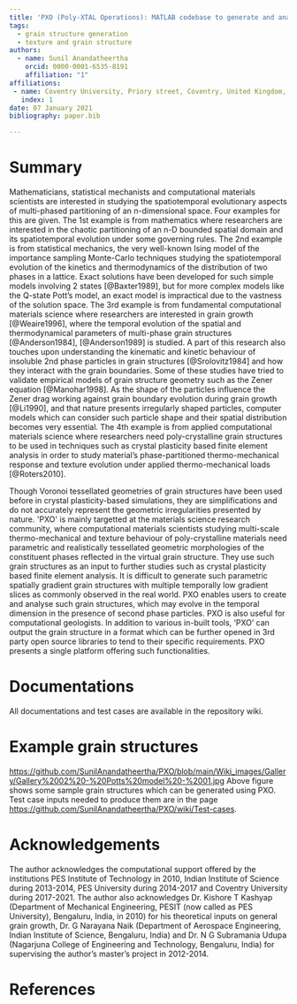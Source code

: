 ```yaml
---
title: 'PXO (Poly-XTAL Operations): MATLAB codebase to generate and analyse complex 2D grain structures '
tags:
  - grain structure generation
  - texture and grain structure
authors:
  - name: Sunil Anandatheertha
    orcid: 0000-0001-6535-8191
    affiliation: "1"
affiliations:
 - name: Coventry University, Priory street, Coventry, United Kingdom, CV1 5FB
   index: 1
date: 07 January 2021
bibliography: paper.bib

---
```


# Summary
Mathematicians, statistical mechanists and computational materials scientists are interested in studying the spatiotemporal evolutionary aspects of multi-phased partitioning of an n-dimensional space. Four examples for this are given. The 1st example is from mathematics where researchers are interested in the chaotic partitioning of an n-D bounded spatial domain and its spatiotemporal evolution under some governing rules. The 2nd example is from statistical mechanics, the very well-known Ising model of the importance sampling Monte-Carlo techniques studying the spatiotemporal evolution of the kinetics and thermodynamics of the distribution of two phases in a lattice. Exact solutions have been developed for such simple models involving 2 states [@Baxter1989], but for more complex models like the Q-state Pott’s model, an exact model is impractical due to the vastness of the solution space. The 3rd example is from fundamental computational materials science where researchers are interested in grain growth [@Weaire1996], where the temporal evolution of the spatial and thermodynamical parameters of multi-phase grain structures [@Anderson1984], [@Anderson1989] is studied. A part of this research also touches upon understanding the kinematic and kinetic behaviour of insoluble 2nd phase particles in grain structures [@Srolovitz1984] and how they interact with the grain boundaries. Some of these studies have tried to validate empirical models of grain structure geometry such as the Zener equation [@Manohar1998]. As the shape of the particles influence the Zener drag working against grain boundary evolution during grain growth [@Li1990], and that nature presents irregularly shaped particles, computer models which can consider such particle shape and their spatial distribution becomes very essential. The 4th example is from applied computational materials science where researchers need poly-crystalline grain structures to be used in techniques such as crystal plasticity based finite element analysis in order to study material’s phase-partitioned thermo-mechanical response and texture evolution under applied thermo-mechanical loads [@Roters2010]. 

Though Voronoi tessellated geometries of grain structures have been used before in crystal plasticity-based simulations, they are simplifications and do not accurately represent the geometric irregularities presented by nature. 'PXO' is mainly targetted at the materials science research community, where computational materials scientists studying multi-scale thermo-mechanical and texture behaviour of poly-crystalline materials need parametric and realistically tessellated geometric morphologies of the constituent phases reflected in the virtual grain structure. They use such grain structures as an input to further studies such as crystal plasticity based finite element analysis. It is difficult to generate such parametric spatially gradient grain structures with multiple temporally low gradient slices as commonly observed in the real world. PXO enables users to create and analyse such grain structures, which may evolve in the temporal dimension in the presence of second phase particles. PXO is also useful for computational geologists. In addition to various in-built tools, ‘PXO’ can output the grain structure in a format which can be further opened in 3rd party open source libraries to tend to their specific requirements. PXO presents a single platform  offering such functionalities.

# Documentations
All documentations and test cases are available in the repository wiki.

# Example grain structures
https://github.com/SunilAnandatheertha/PXO/blob/main/Wiki_images/Gallery/Gallery%2002%20-%20Potts%20model%20-%2001.jpg
Above figure shows some sample grain structures which can be generated using PXO. Test case inputs needed to produce them are in the page https://github.com/SunilAnandatheertha/PXO/wiki/Test-cases.
# Acknowledgements

The author acknowledges the computational support offered by the institutions PES Institute of Technology in 2010, Indian Institute of Science during 2013-2014, PES University during 2014-2017 and Coventry University during 2017-2021. The author also acknowledges Dr. Kishore T Kashyap (Department of Mechanical Engineering, PESIT (now called as PES University), Bengaluru, India, in 2010) for his theoretical inputs on general grain growth, Dr. G Narayana Naik (Department of Aerospace Engineering, Indian Institute of Science, Bengaluru, India) and Dr. N G Subramania Udupa (Nagarjuna College of Engineering and Technology, Bengaluru, India) for supervising the author’s master’s project in 2012-2014.

# References
